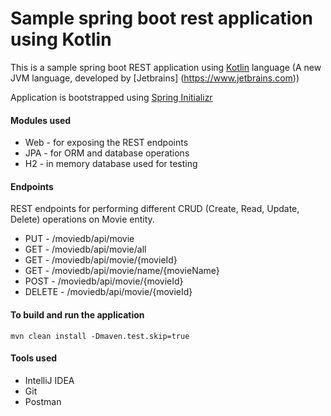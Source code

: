 # Sample spring boot rest application using Kotlin #

This is a sample spring boot REST application using [Kotlin](https://kotlinlang.org) language (A new JVM language, 
developed by [Jetbrains]
(https://www.jetbrains.com))

Application is bootstrapped using [Spring Initializr](http://start.spring.io)

#### Modules used ####
* Web - for exposing the REST endpoints
* JPA - for ORM and database operations
* H2 - in memory database used for testing

#### Endpoints ####

REST endpoints for performing different CRUD (Create, Read, Update, Delete) operations on Movie entity.

* PUT - /moviedb/api/movie
* GET - /moviedb/api/movie/all
* GET - /moviedb/api/movie/{movieId}
* GET - /moviedb/api/movie/name/{movieName}
* POST - /moviedb/api/movie/{movieId}
* DELETE - /moviedb/api/movie/{movieId}

#### To build and run the application ####
```text
mvn clean install -Dmaven.test.skip=true
```

#### Tools used ####
* IntelliJ IDEA
* Git
* Postman